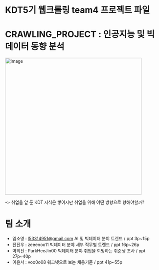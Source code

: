# KDT5기 웹크롤링 team4 프로젝트 파일
# CRAWLING_PROJECT : 인공지능 및 빅데이터 동향 분석

<img width="446" alt="image" src="https://github.com/KDT-CRAWLING-ORGANIZAION/CRAWLING_PROJECT/assets/155411941/d3a0846b-0ff0-41df-b3e7-397943e6030a">

-> 취업을 앞 둔 KDT 지식은 쌓이지만 취업을 위해 어떤 방향으로 향해야할까?

# 팀 소개
- 임소영 : l53314951@gmail.com
    AI 및 빅데이터 분야 트렌드 / ppt 3p~15p
- 전진우 : zeeenoo11
    빅데이터 분야 세부 직무별 트렌드 / ppt 16p~26p
- 박희진 : ParkHeeJin00 
    빅데이터 분야 취업을 희망하는 취준생 조사 / ppt 27p~40p
- 이윤서 : voo0o08 
    워크넷으로 보는 채용기준 / ppt 41p~55p

